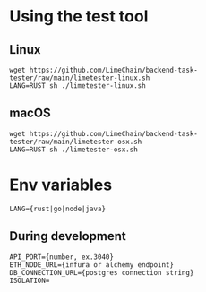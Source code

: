 # Using the test tool

## Linux
```
wget https://github.com/LimeChain/backend-task-tester/raw/main/limetester-linux.sh
LANG=RUST sh ./limetester-linux.sh
```
## macOS
```
wget https://github.com/LimeChain/backend-task-tester/raw/main/limetester-osx.sh
LANG=RUST sh ./limetester-osx.sh
```

# Env variables
```
LANG={rust|go|node|java}

```
## During development
```
API_PORT={number, ex.3040}
ETH_NODE_URL={infura or alchemy endpoint}
DB_CONNECTION_URL={postgres connection string}
ISOLATION=
```